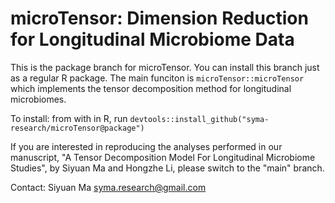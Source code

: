 # microTensor: Dimension Reduction for Longitudinal Microbiome Data

This is the package branch for microTensor. You can install this 
branch just as a regular R package. The main funciton is 
`microTensor::microTensor` which implements the tensor decomposition
method for longitudinal microbiomes.

To install: from with in R, run 
`devtools::install_github("syma-research/microTensor@package")`

If you are interested in reproducing the analyses performed in our manuscript, 
"A Tensor Decomposition Model For Longitudinal Microbiome Studies", 
by Siyuan Ma and Hongzhe Li, please switch to the "main" branch.

Contact: Siyuan Ma <syma.research@gmail.com>